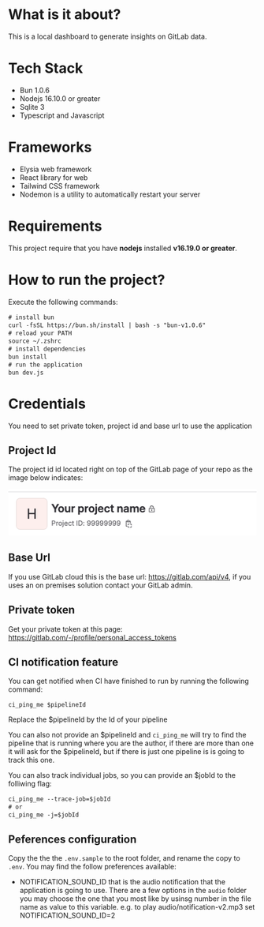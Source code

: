 # What is it about?

This is a local dashboard to generate insights on GitLab data.

# Tech Stack

* Bun 1.0.6
* Nodejs 16.10.0 or greater
* Sqlite 3
* Typescript and Javascript

# Frameworks

* Elysia web framework
* React library for web
* Tailwind CSS framework
* Nodemon is a utility to automatically restart your server

# Requirements

This project require that you have **nodejs** installed **v16.19.0 or greater**.

# How to run the project?

Execute the following commands:

```
# install bun
curl -fsSL https://bun.sh/install | bash -s "bun-v1.0.6"
# reload your PATH
source ~/.zshrc
# install dependencies
bun install
# run the application
bun dev.js
```

# Credentials

You need to set private token, project id and base url to use the application

## Project Id
The project id id located right on top of the GitLab page of your repo as the image below indicates:

![ProjectID](gitlab-project-id.png)

## Base Url
If you use GitLab cloud this is the base url: https://gitlab.com/api/v4, if you uses an on premises solution contact your GitLab admin.

## Private token
Get your private token at this page: https://gitlab.com/-/profile/personal_access_tokens

## CI notification feature
You can get notified when CI have finished to run by running the following command:
```
ci_ping_me $pipelineId
```
Replace the $pipelineId by the Id of your pipeline

You can also not provide an $pipelineId and `ci_ping_me` will try to find the pipeline that is running where you are the author, if there are more than one it will ask for the $pipelineId, but if there is just one pipeline is is going to track this one.

You can also track individual jobs, so you can provide an $jobId to the folliwing flag:
```
ci_ping_me --trace-job=$jobId
# or
ci_ping_me -j=$jobId
```

## Peferences configuration
Copy the the the `.env.sample` to the root folder, and rename the copy to `.env`.
You may find the follow preferences available:

* NOTIFICATION_SOUND_ID that is the audio notification that the application is going to use. There are a few options in the `audio` folder you may choose the one that you most like by usinsg number in the file name as value to this variable.
  e.g. to play audio/notification-v2.mp3 set NOTIFICATION_SOUND_ID=2